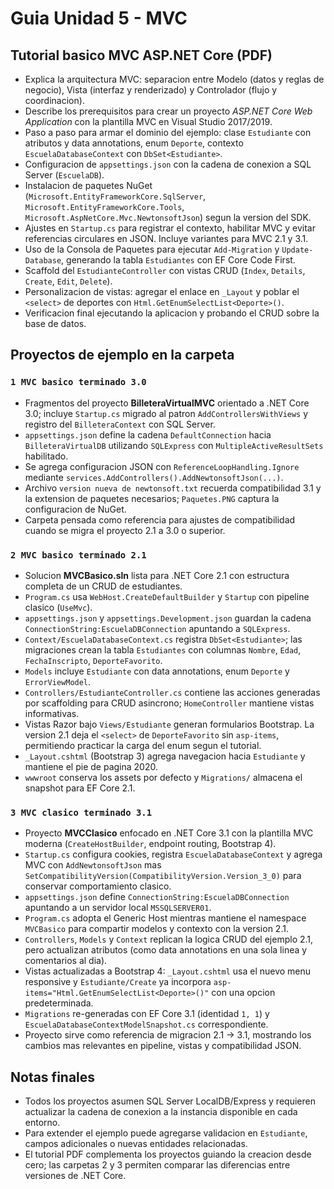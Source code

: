 # Guia Unidad 5 - MVC

## Tutorial basico MVC ASP.NET Core (PDF)
- Explica la arquitectura MVC: separacion entre Modelo (datos y reglas de negocio), Vista (interfaz y renderizado) y Controlador (flujo y coordinacion).
- Describe los prerequisitos para crear un proyecto *ASP.NET Core Web Application* con la plantilla MVC en Visual Studio 2017/2019.
- Paso a paso para armar el dominio del ejemplo: clase `Estudiante` con atributos y data annotations, enum `Deporte`, contexto `EscuelaDatabaseContext` con `DbSet<Estudiante>`.
- Configuracion de `appsettings.json` con la cadena de conexion a SQL Server (`EscuelaDB`).
- Instalacion de paquetes NuGet (`Microsoft.EntityFrameworkCore.SqlServer`, `Microsoft.EntityFrameworkCore.Tools`, `Microsoft.AspNetCore.Mvc.NewtonsoftJson`) segun la version del SDK.
- Ajustes en `Startup.cs` para registrar el contexto, habilitar MVC y evitar referencias circulares en JSON. Incluye variantes para MVC 2.1 y 3.1.
- Uso de la Consola de Paquetes para ejecutar `Add-Migration` y `Update-Database`, generando la tabla `Estudiantes` con EF Core Code First.
- Scaffold del `EstudianteController` con vistas CRUD (`Index`, `Details`, `Create`, `Edit`, `Delete`).
- Personalizacion de vistas: agregar el enlace en `_Layout` y poblar el `<select>` de deportes con `Html.GetEnumSelectList<Deporte>()`.
- Verificacion final ejecutando la aplicacion y probando el CRUD sobre la base de datos.

## Proyectos de ejemplo en la carpeta

### `1 MVC basico terminado 3.0`
- Fragmentos del proyecto **BilleteraVirtualMVC** orientado a .NET Core 3.0; incluye `Startup.cs` migrado al patron `AddControllersWithViews` y registro del `BilleteraContext` con SQL Server.
- `appsettings.json` define la cadena `DefaultConnection` hacia `BilleteraVirtualDB` utilizando `SQLExpress` con `MultipleActiveResultSets` habilitado.
- Se agrega configuracion JSON con `ReferenceLoopHandling.Ignore` mediante `services.AddControllers().AddNewtonsoftJson(...)`.
- Archivo `version nueva de newtonsoft.txt` recuerda compatibilidad 3.1 y la extension de paquetes necesarios; `Paquetes.PNG` captura la configuracion de NuGet.
- Carpeta pensada como referencia para ajustes de compatibilidad cuando se migra el proyecto 2.1 a 3.0 o superior.

### `2 MVC basico terminado 2.1`
- Solucion **MVCBasico.sln** lista para .NET Core 2.1 con estructura completa de un CRUD de estudiantes.
- `Program.cs` usa `WebHost.CreateDefaultBuilder` y `Startup` con pipeline clasico (`UseMvc`).
- `appsettings.json` y `appsettings.Development.json` guardan la cadena `ConnectionString:EscuelaDBConnection` apuntando a `SQLExpress`.
- `Context/EscuelaDatabaseContext.cs` registra `DbSet<Estudiante>`; las migraciones crean la tabla `Estudiantes` con columnas `Nombre`, `Edad`, `FechaInscripto`, `DeporteFavorito`.
- `Models` incluye `Estudiante` con data annotations, enum `Deporte` y `ErrorViewModel`.
- `Controllers/EstudianteController.cs` contiene las acciones generadas por scaffolding para CRUD asincrono; `HomeController` mantiene vistas informativas.
- Vistas Razor bajo `Views/Estudiante` generan formularios Bootstrap. La version 2.1 deja el `<select>` de `DeporteFavorito` sin `asp-items`, permitiendo practicar la carga del enum segun el tutorial.
- `_Layout.cshtml` (Bootstrap 3) agrega navegacion hacia `Estudiante` y mantiene el pie de pagina 2020.
- `wwwroot` conserva los assets por defecto y `Migrations/` almacena el snapshot para EF Core 2.1.

### `3 MVC clasico terminado 3.1`
- Proyecto **MVCClasico** enfocado en .NET Core 3.1 con la plantilla MVC moderna (`CreateHostBuilder`, endpoint routing, Bootstrap 4).
- `Startup.cs` configura cookies, registra `EscuelaDatabaseContext` y agrega MVC con `AddNewtonsoftJson` mas `SetCompatibilityVersion(CompatibilityVersion.Version_3_0)` para conservar comportamiento clasico.
- `appsettings.json` define `ConnectionString:EscuelaDBConnection` apuntando a un servidor local `MSSQLSERVER01`.
- `Program.cs` adopta el Generic Host mientras mantiene el namespace `MVCBasico` para compartir modelos y contexto con la version 2.1.
- `Controllers`, `Models` y `Context` replican la logica CRUD del ejemplo 2.1, pero actualizan atributos (como data annotations en una sola linea y comentarios al dia).
- Vistas actualizadas a Bootstrap 4: `_Layout.cshtml` usa el nuevo menu responsive y `Estudiante/Create` ya incorpora `asp-items="Html.GetEnumSelectList<Deporte>()"` con una opcion predeterminada.
- `Migrations` re-generadas con EF Core 3.1 (identidad `1, 1`) y `EscuelaDatabaseContextModelSnapshot.cs` correspondiente.
- Proyecto sirve como referencia de migracion 2.1 -> 3.1, mostrando los cambios mas relevantes en pipeline, vistas y compatibilidad JSON.

## Notas finales
- Todos los proyectos asumen SQL Server LocalDB/Express y requieren actualizar la cadena de conexion a la instancia disponible en cada entorno.
- Para extender el ejemplo puede agregarse validacion en `Estudiante`, campos adicionales o nuevas entidades relacionadas.
- El tutorial PDF complementa los proyectos guiando la creacion desde cero; las carpetas 2 y 3 permiten comparar las diferencias entre versiones de .NET Core.
